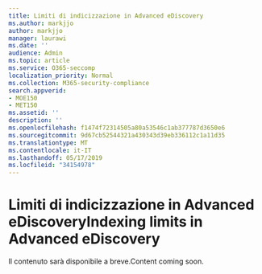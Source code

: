 ```yaml
---
title: Limiti di indicizzazione in Advanced eDiscovery
ms.author: markjjo
author: markjjo
manager: laurawi
ms.date: ''
audience: Admin
ms.topic: article
ms.service: O365-seccomp
localization_priority: Normal
ms.collection: M365-security-compliance
search.appverid:
- MOE150
- MET150
ms.assetid: ''
description: ''
ms.openlocfilehash: f1474f72314505a80a53546c1ab377787d3650e6
ms.sourcegitcommit: 9d67cb52544321a430343d39eb336112c1a11d35
ms.translationtype: MT
ms.contentlocale: it-IT
ms.lasthandoff: 05/17/2019
ms.locfileid: "34154978"
---
```

# <a name="indexing-limits-in-advanced-ediscovery"></a><span data-ttu-id="ec604-102">Limiti di indicizzazione in Advanced eDiscovery</span><span class="sxs-lookup"><span data-stu-id="ec604-102">Indexing limits in Advanced eDiscovery</span></span>

<span data-ttu-id="ec604-103">Il contenuto sarà disponibile a breve.</span><span class="sxs-lookup"><span data-stu-id="ec604-103">Content coming soon.</span></span>
